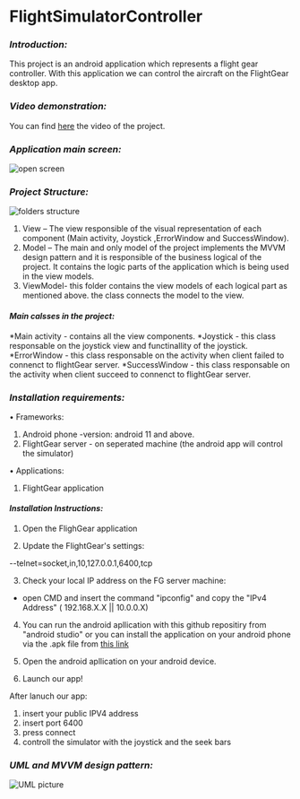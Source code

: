 # FlightSimulatorController

### _Introduction:_

This project is an android application which represents a flight gear controller. 
With this application we can control the aircraft on the FlightGear desktop app.

### _Video demonstration:_

You can find [here](https://www.youtube.com/watch?v=rHIkL8D5Dlk&ab_channel=RoyMechany) the video of the project.
 



### _Application main screen:_

![open screen](https://user-images.githubusercontent.com/58228085/122649520-cf392500-d136-11eb-8ab1-75949bb6cbf2.png)







### _Project Structure:_

![folders structure](https://user-images.githubusercontent.com/58228085/122649596-322abc00-d137-11eb-9eb1-fd2f35b396bc.png)

1)	View – 
The view responsible of the visual representation of each component (Main activity, Joystick ,ErrorWindow and SuccessWindow).
2)	Model –
The main and only model of the project implements the MVVM design pattern and it is responsible of the business logical of the project.
It contains the logic parts of the application which is being used in the view models.
3)	ViewModel-
this folder contains the view models of each logical part as mentioned above. the class connects the model to the view.  

#### _Main calsses in the project:_
*Main activity - contains all the view components.
*Joystick - this class responsable on the joystick view and functinallity of the joystick.
*ErrorWindow - this class responsable on the activity when client failed to connenct to flightGear server.
*SuccessWindow - this class responsable on the activity when client succeed to connenct to flightGear server.

### _Installation requirements:_

•	Frameworks:
1) Android phone -version: android 11 and above.
2) FlightGear server - on seperated machine (the android app will control the simulator)


•	Applications:
1)	FlightGear application 

#### _Installation Instructions:_


1) Open the FlighGear application

2)	Update the FlightGear's settings: 

--telnet=socket,in,10,127.0.0.1,6400,tcp

3) Check your local IP address on the FG server machine:

* open CMD and insert the command "ipconfig" and copy the  "IPv4 Address"  ( 192.168.X.X || 10.0.0.X)

4) You can run the android apllication with this github repositiry from "android studio" or you can install the application on your android phone via the .apk file from [this link](https://github.com/gavrielSorek/FlightSimulatorController/blob/main/install%20file)

5)	Open the android apllication on your android device.

6)	Launch  our app!

After lanuch our app:
1)	insert your public IPV4 address
2)	insert port 6400 
3) press connect
4) controll the simulator with the joystick and the seek bars



### _UML and MVVM design pattern:_
![UML picture](https://user-images.githubusercontent.com/58228085/123510470-744a8500-d684-11eb-9072-0c781a735b29.png)

